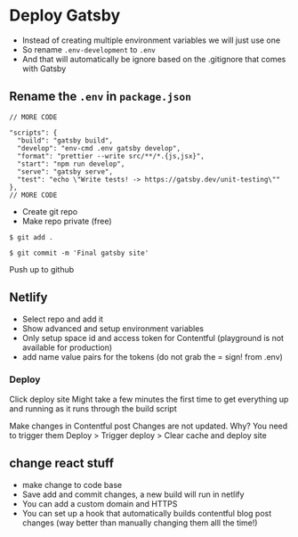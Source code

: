 # Deploy Gatsby
* Instead of creating multiple environment variables we will just use one
* So rename `.env-development` to `.env`
* And that will automatically be ignore based on the .gitignore that comes with Gatsby

## Rename the `.env` in `package.json`

```
// MORE CODE

"scripts": {
  "build": "gatsby build",
  "develop": "env-cmd .env gatsby develop",
  "format": "prettier --write src/**/*.{js,jsx}",
  "start": "npm run develop",
  "serve": "gatsby serve",
  "test": "echo \"Write tests! -> https://gatsby.dev/unit-testing\""
},
// MORE CODE
```

* Create git repo
* Make repo private (free)

`$ git add .`

`$ git commit -m 'Final gatsby site'`

Push up to github

## Netlify
* Select repo and add it
* Show advanced and setup environment variables
* Only setup space id and access token for Contentful (playground is not available for production)
* add name value pairs for the tokens (do not grab the = sign! from .env)

### Deploy
Click deploy site 
Might take a few minutes the first time to get everything up and running as it runs through the build script


Make changes in Contentful post
Changes are not updated. Why?
You need to trigger them
Deploy > Trigger deploy > Clear cache and deploy site


## change react stuff
* make change to code base
* Save add and commit changes, a new build will run in netlify
* You can add a custom domain and HTTPS
* You can set up a hook that automatically builds contentful blog post changes (way better than manually changing them alll the time!)
